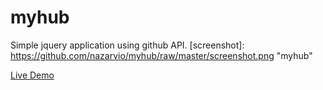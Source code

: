 # myhub
Simple jquery application using github API.
[screenshot]: https://github.com/nazarvio/myhub/raw/master/screenshot.png "myhub"
 
[Live Demo](https://nazarvio.github.io/myhub)


